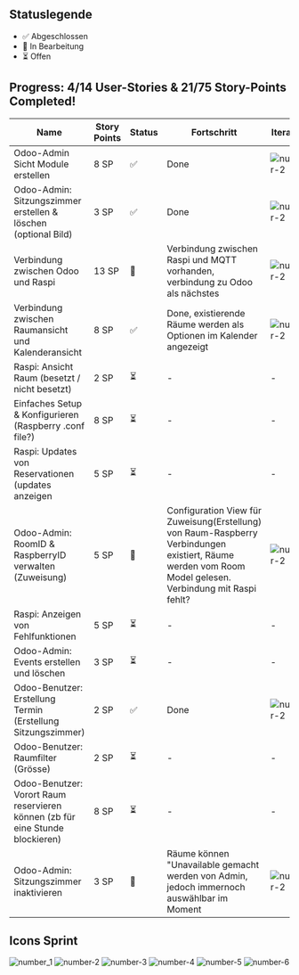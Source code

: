 ## Statuslegende
- ✅ Abgeschlossen
- 🔄 In Bearbeitung
- ⏳ Offen

## Progress: 4/14 User-Stories  &  21/75 Story-Points Completed!



| Name | Story Points | Status | Fortschritt | Iteration|
| - | - | - | - | - |
| Odoo-Admin Sicht Module erstellen | 8 SP | ✅ | Done | ![number-2](https://github.com/user-attachments/assets/68ccd9a0-3247-4551-859f-72538872b16e) |
| Odoo-Admin: Sitzungszimmer erstellen & löschen (optional Bild) |  3 SP | ✅ | Done | ![number-2](https://github.com/user-attachments/assets/68ccd9a0-3247-4551-859f-72538872b16e) |
| Verbindung zwischen Odoo und Raspi | 13 SP | 🔄 | Verbindung zwischen Raspi und MQTT vorhanden, verbindung zu Odoo als nächstes | ![number-2](https://github.com/user-attachments/assets/68ccd9a0-3247-4551-859f-72538872b16e) |
| Verbindung zwischen Raumansicht und Kalenderansicht | 8 SP | ✅ | Done, existierende Räume werden als Optionen im Kalender angezeigt | ![number-2](https://github.com/user-attachments/assets/68ccd9a0-3247-4551-859f-72538872b16e) |
| Raspi: Ansicht Raum (besetzt / nicht besetzt) | 2 SP | ⏳ | - | - |
| Einfaches Setup & Konfigurieren (Raspberry .conf file?) | 8 SP | ⏳ | - | - |
| Raspi: Updates von Reservationen (updates anzeigen | 5 SP | ⏳ | - | - |
| Odoo-Admin: RoomID & RaspberryID verwalten (Zuweisung) | 5 SP | 🔄 | Configuration View für Zuweisung(Erstellung) von Raum-Raspberry Verbindungen existiert, Räume werden vom Room Model gelesen. Verbindung mit Raspi fehlt? | ![number-2](https://github.com/user-attachments/assets/68ccd9a0-3247-4551-859f-72538872b16e) |
| Raspi: Anzeigen von Fehlfunktionen | 5 SP | ⏳ | - | - |
| Odoo-Admin: Events erstellen und löschen | 3 SP | ⏳ | - | - |
| Odoo-Benutzer: Erstellung Termin (Erstellung Sitzungszimmer) | 2 SP | ✅ | Done | ![number-2](https://github.com/user-attachments/assets/68ccd9a0-3247-4551-859f-72538872b16e) |
| Odoo-Benutzer: Raumfilter (Grösse) | 2 SP | ⏳ | - | - |
| Odoo-Benutzer: Vorort Raum reservieren können (zb für eine Stunde blockieren) | 8 SP | ⏳ | - | - |
| Odoo-Admin: Sitzungszimmer inaktivieren | 3 SP | 🔄 | Räume können "Unavailable gemacht werden von Admin, jedoch immernoch auswählbar im Moment | ![number-2](https://github.com/user-attachments/assets/68ccd9a0-3247-4551-859f-72538872b16e) |


## Icons Sprint
![number_1](https://github.com/user-attachments/assets/bbe38118-da83-4838-b7c0-5f99985cf19e)
![number-2](https://github.com/user-attachments/assets/68ccd9a0-3247-4551-859f-72538872b16e)
![number-3](https://github.com/user-attachments/assets/a2e7514a-eab8-4d23-9c87-cd58b247637b)
![number-4](https://github.com/user-attachments/assets/696ba4ec-7ae3-43aa-b56b-872d033213b4)
![number-5](https://github.com/user-attachments/assets/5291c3c6-1edf-4b7e-b917-f295ddcf9b6b)
![number-6](https://github.com/user-attachments/assets/14aaa3f9-8ea0-4603-a5e9-d4507dc9185c)
